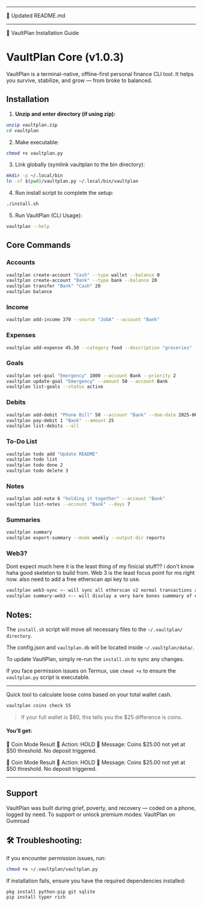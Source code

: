 


---

📝 Updated README.md


---

📑 VaultPlan Installation Guide

# VaultPlan Core (v1.0.3)

VaultPlan is a terminal-native, offline-first personal finance CLI tool. It helps you survive, stabilize, and grow — from broke to balanced.

## Installation

1. **Unzip and enter directory (if using zip):**
```bash
unzip vaultplan.zip
cd vaultplan
```
2. Make executable:
```bash
chmod +x vaultplan.py
```

3. Link globally (symlink vaultplan to the bin directory):
```bash
mkdir -p ~/.local/bin
ln -sf $(pwd)/vaultplan.py ~/.local/bin/vaultplan
```

4. Run install script to complete the setup:
```bash
./install.sh
```

5. Run VaultPlan (CLI Usage):
```bash
vaultplan --help
```

## Core Commands

### Accounts
```bash
vaultplan create-account "Cash" --type wallet --balance 0
vaultplan create-account "Bank" --type bank --balance 20
vaultplan transfer "Bank" "Cash" 20
vaultplan balance
```


### Income
```bash
vaultplan add-income 370 --source "JobA" --account "Bank"
```


### Expenses
```bash
vaultplan add-expense 45.50 --category food --description "groceries" --account "Bank" --note "first run"
```


### Goals
```bash
vaultplan set-goal "Emergency" 1000 --account Bank --priority 2
vaultplan update-goal "Emergency" --amount 50 --account Bank
vaultplan list-goals --status active
```


### Debits
```bash
vaultplan add-debit "Phone Bill" 50 --account "Bank" --due-date 2025-06-01
vaultplan pay-debit 1 "Bank" --amount 25
vaultplan list-debits --all
```


### To-Do List
```bash
vaultplan todo add "Update README"
vaultplan todo list
vaultplan todo done 2
vaultplan todo delete 3
```

### Notes
```bash
vaultplan add-note 6 "holding it together" --account "Bank"
vaultplan list-notes --account "Bank" --days 7
```


### Summaries
```bash
vaultplan summary
vaultplan export-summary --mode weekly --output-dir reports
```

### Web3?

Dont expect much here it is the least thing of my finicial stuff?? i don't know haha
good skeleton to build from. Web 3 is the least focus point for ms right now.
also need to add a free etherscan api key to use.

```bash
vaultplan web3-sync <- will sync all etherscan v2 normal transactions and erc20 transactions for any accounts with a wallet address linked.
vaultplan summary-web3 <-- will disolay a very bare bones summmary of erc20 and normal transactions and what they are worth in USD.
```

## Notes:

The `install.sh` script will move all necessary files to the `~/.vaultplan/ directory`.

The config.json and `vaultplan.db` will be located inside `~/.vaultplan/data/`.

To update VaultPlan, simply re-run the `install.sh` to sync any changes.

If you face permission issues on Termux, use `chmod +x` to ensure the `vaultplan.py` script is executable.

---

Quick tool to calculate loose coins based on your total wallet cash.
```bash
vaultplan coins check 55
```

> If your full wallet is $80, this tells you the $25 difference is coins.

#### You’ll get:

🧠 Coin Mode Result
🎯 Action: HOLD
💬 Message: Coins $25.00 not yet at $50 threshold. No deposit triggered.

🧠 Coin Mode Result
🎯 Action: HOLD
💬 Message: Coins $25.00 not yet at $50 threshold. No deposit triggered.

---

## Support

VaultPlan was built during grief, poverty, and recovery — coded on a phone, logged by need.
To support or unlock premium modes: VaultPlan on Gumroad

## 🛠️ Troubleshooting:

If you encounter permission issues, run:
```bash
chmod +x ~/.vaultplan/vaultplan.py
```

If installation fails, ensure you have the required dependencies installed:
```bash
pkg install python-pip git sqlite
pip install typer rich
```
